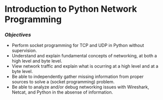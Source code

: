 # **Introduction to Python Network Programming**



### _Objectives_

* Perform socket programming for TCP and UDP in Python without supervision.
* Understand and explain fundamental concepts of networking, at both a high level and byte level.
* View network traffic and explain what is ocurring at a high level and at a byte level.
* Be able to independently gather missing information from proper sources to solve a \(socket programming\) problem.
* Be able to analyze and/or debug networking issues with Wireshark, Netcat, and Python in the absense of information.









